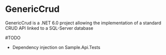 # GenericCrud

GenericCrud is a .NET 6.0 project allowing the implementation of a standard CRUD API linked to a SQL-Server database

#TODO

* Dependency injection on Sample.Api.Tests